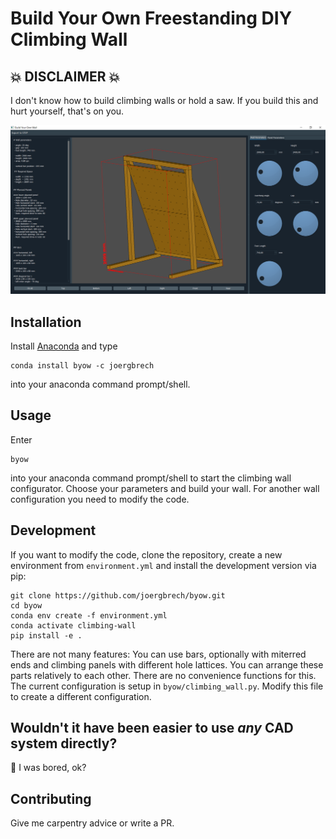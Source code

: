 # Build Your Own Freestanding DIY Climbing Wall

## :boom: DISCLAIMER :boom:

I don't know how to build climbing walls or hold a saw. If you build this and hurt yourself, that's on you.

![](docs/images/screenshot.png)

## Installation

Install [Anaconda](https://docs.conda.io/en/latest/miniconda.html) and type

```buildoutcfg
conda install byow -c joergbrech
```

into your anaconda command prompt/shell.

## Usage

Enter
```buildoutcfg
byow
```
into your anaconda command prompt/shell to start the climbing wall configurator. Choose your parameters and build your wall.
For another wall configuration you need to modify the code.

## Development

If you want to modify the code, clone the repository, create a new environment from `environment.yml` and install the development version via pip:

```buildoutcfg
git clone https://github.com/joergbrech/byow.git
cd byow
conda env create -f environment.yml
conda activate climbing-wall
pip install -e .
```

There are not many features: You can use bars, optionally with miterred ends and climbing panels with different hole lattices. You can arrange these parts relatively to each other. There are no convenience functions for this. The current configuration is setup in `byow/climbing_wall.py`. Modify this file to create a different configuration.

## Wouldn't it have been easier to use *any* CAD system directly?

:fu: I was bored, ok?

## Contributing

Give me carpentry advice or write a PR.